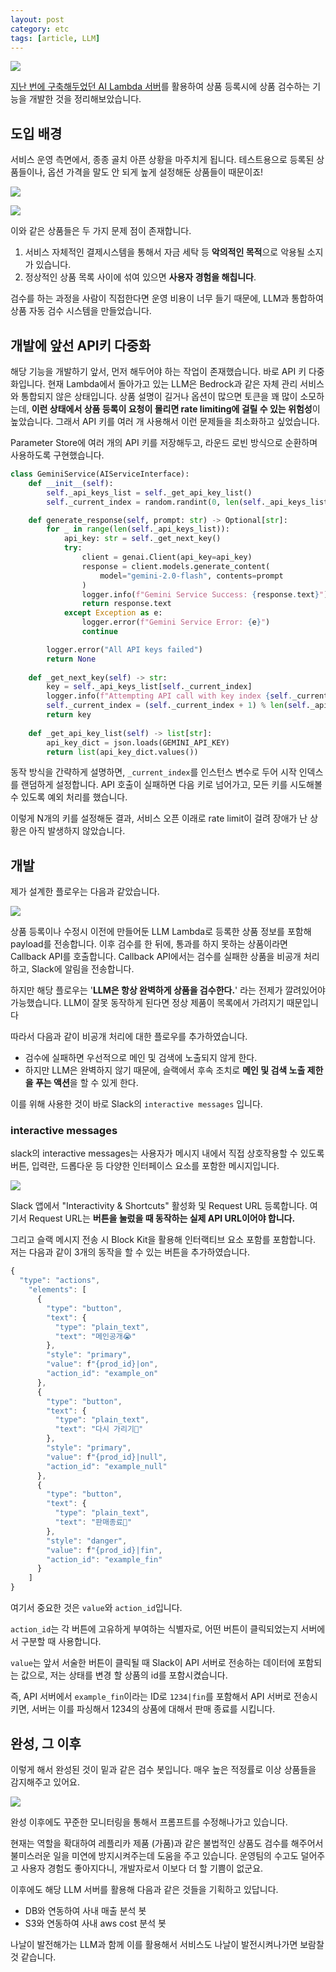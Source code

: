 ```yaml
---
layout: post
category: etc
tags: [article, LLM]
---
```


![](https://velog.velcdn.com/images/leehjhjhj/post/7b2487de-5028-4347-8953-d6a236cce776/image.png)

[지난 번에 구축해두었던 AI Lambda 서버](https://imasimdi.dev/aws/%ED%99%95%EC%9E%A5%EC%84%B1%EA%B3%BC-%EC%9E%AC%EC%82%AC%EC%9A%A9%EC%84%B1%EC%9D%84-%EA%B3%A0%EB%A0%A4%ED%95%9C-Lambda-%EA%B8%B0%EB%B0%98-LLM-%EC%8B%9C%EC%8A%A4%ED%85%9C-%EA%B5%AC%EC%B6%95%EA%B8%B0)를 활용하여 상품 등록시에 상품 검수하는 기능을 개발한 것을 정리해보았습니다.

## 도입 배경

서비스 운영 측면에서, 종종 골치 아픈 상황을 마주치게 됩니다. 테스트용으로 등록된 상품들이나, 옵션 가격을 말도 안 되게 높게 설정해둔 상품들이 때문이죠!

![](https://velog.velcdn.com/images/leehjhjhj/post/ccc4609d-cf36-4de2-9cd9-351c3cddb738/image.png)

![](https://velog.velcdn.com/images/leehjhjhj/post/6da71aa5-9c8c-4a4e-ac55-122d8e6566c2/image.png)

이와 같은 상품들은 두 가지 문제 점이 존재합니다.

1. 서비스 자체적인 결제시스템을 통해서 자금 세탁 등 **악의적인 목적**으로 악용될 소지가 있습니다.
2. 정상적인 상품 목록 사이에 섞여 있으면 **사용자 경험을 해칩니다**.

검수를 하는 과정을 사람이 직접한다면 운영 비용이 너무 들기 때문에, LLM과 통합하여 상품 자동 검수 시스템을 만들었습니다.

## 개발에 앞선 API키 다중화

해당 기능을 개발하기 앞서, 먼저 해두어야 하는 작업이 존재했습니다. 바로 API 키 다중화입니다. 현재 Lambda에서 돌아가고 있는 LLM은 Bedrock과 같은 자체 관리 서비스와 통합되지 않은 상태입니다.
상품 설명이 길거나 옵션이 많으면 토큰을 꽤 많이 소모하는데, **이런 상태에서 상품 등록이 요청이 몰리면 rate limiting에 걸릴 수 있는 위험성**이 높았습니다. 그래서 API 키를 여러 개 사용해서 이런 문제들을 최소화하고 싶었습니다.

Parameter Store에 여러 개의 API 키를 저장해두고, 라운드 로빈 방식으로 순환하며 사용하도록 구현했습니다.

```python
class GeminiService(AIServiceInterface):
    def __init__(self):
        self._api_keys_list = self._get_api_key_list()
        self._current_index = random.randint(0, len(self._api_keys_list) - 1)

    def generate_response(self, prompt: str) -> Optional[str]:
        for _ in range(len(self._api_keys_list)):
            api_key: str = self._get_next_key()
            try:
                client = genai.Client(api_key=api_key)
                response = client.models.generate_content(
                    model="gemini-2.0-flash", contents=prompt
                )
                logger.info(f"Gemini Service Success: {response.text}")
                return response.text
            except Exception as e:
                logger.error(f"Gemini Service Error: {e}")
                continue

        logger.error("All API keys failed")
        return None
        
    def _get_next_key(self) -> str:        
        key = self._api_keys_list[self._current_index]
        logger.info(f"Attempting API call with key index {self._current_index}")
        self._current_index = (self._current_index + 1) % len(self._api_keys_list)
        return key
    
    def _get_api_key_list(self) -> list[str]:
        api_key_dict = json.loads(GEMINI_API_KEY)
        return list(api_key_dict.values())
```

동작 방식을 간략하게 설명하면, `_current_index`를 인스턴스 변수로 두어 시작 인덱스를 랜덤하게 설정합니다. API 호출이 실패하면 다음 키로 넘어가고, 모든 키를 시도해볼 수 있도록 예외 처리를 했습니다.

이렇게 N개의 키를 설정해둔 결과, 서비스 오픈 이래로 rate limit이 걸려 장애가 난 상황은 아직 발생하지 않았습니다.

## 개발

제가 설계한 플로우는 다음과 같았습니다.

![](https://velog.velcdn.com/images/leehjhjhj/post/cf616039-9c38-483e-9b7a-6ddfd9675a47/image.png)

상품 등록이나 수정시 이전에 만들어둔 LLM Lambda로 등록한 상품 정보를 포함해 payload를 전송합니다. 이후 검수를 한 뒤에, 통과를 하지 못하는 상품이라면 Callback API를 호출합니다. Callback API에서는 검수를 실패한 상품을 비공개 처리하고, Slack에 알림을 전송합니다.

하지만 해당 플로우는 '**LLM은 항상 완벽하게 상품을 검수한다.**' 라는 전제가 깔려있어야 가능했습니다. LLM이 잘못 동작하게 된다면 정상 제품이 목록에서 가려지기 때문입니다

따라서 다음과 같이 비공개 처리에 대한 플로우를 추가하였습니다.

- 검수에 실패하면 우선적으로 메인 및 검색에 노출되지 않게 한다.
- 하지만 LLM은 완벽하지 않기 때문에, 슬랙에서 후속 조치로 **메인 및 검색 노출 제한을 푸는 액션**을 할 수 있게 한다.

이를 위해 사용한 것이 바로 Slack의 `interactive messages` 입니다.

### interactive messages

slack의 interactive messages는 사용자가 메시지 내에서 직접 상호작용할 수 있도록 버튼, 입력란, 드롭다운 등 다양한 인터페이스 요소를 포함한 메시지입니다.

![](https://velog.velcdn.com/images/leehjhjhj/post/6be44432-9eb2-489d-86ae-6b549aa876fa/image.png)

Slack 앱에서 "Interactivity & Shortcuts" 활성화 및 Request URL 등록합니다. 여기서 Request URL는 **버튼을 눌렀을 때 동작하는 실제 API URL이어야 합니다.**

그리고 슬랙 메시지 전송 시 Block Kit을 활용해 인터랙티브 요소 포함를 포함합니다. 저는 다음과 같이 3개의 동작을 할 수 있는 버튼을 추가하였습니다.

```javascript
{
  "type": "actions",
    "elements": [
      {
        "type": "button",
        "text": {
          "type": "plain_text",
          "text": "메인공개😭"
        },
        "style": "primary",
        "value": f"{prod_id}|on",
        "action_id": "example_on"
      },
      {
        "type": "button",
        "text": {
          "type": "plain_text",
          "text": "다시 가리기🫣"
        },
        "style": "primary",
        "value": f"{prod_id}|null",
        "action_id": "example_null"
      },
      {
        "type": "button",
        "text": {
          "type": "plain_text",
          "text": "판매종료🚨"
        },
        "style": "danger",
        "value": f"{prod_id}|fin",
        "action_id": "example_fin"
      }
    ]
}
```	

여기서 중요한 것은 `value`와 `action_id`입니다.

`action_id`는 각 버튼에 고유하게 부여하는 식별자로, 어떤 버튼이 클릭되었는지 서버에서 구분할 때 사용합니다.

`value`는 앞서 서술한 버튼이 클릭될 때 Slack이 API 서버로 전송하는 데이터에 포함되는 값으로, 저는 상태를 변경 할 상품의 id를 포함시켰습니다.

즉, API 서버에서 `example_fin`이라는 ID로 `1234|fin`를 포함해서 API 서버로 전송시키면, 서버는 이를 파싱해서 1234의 상품에 대해서 판매 종료를 시킵니다.

## 완성, 그 이후

이렇게 해서 완성된 것이 밑과 같은 검수 봇입니다. 매우 높은 적정률로 이상 상품들을 감지해주고 있어요.

![](https://velog.velcdn.com/images/leehjhjhj/post/3b7ce2fb-c30b-4d82-a2e5-6a95e8061680/image.png)

완성 이후에도 꾸준한 모니터링을 통해서 프롬프트를 수정해나가고 있습니다.

현재는 역할을 확대하여 레플리카 제품 (가품)과 같은 불법적인 상품도 검수를 해주어서 불미스러운 일을 미연에 방지시켜주는데 도움을 주고 있습니다. 운영팀의 수고도 덜어주고 사용자 경험도 좋아지다니, 개발자로서 이보다 더 할 기쁨이 없군요.


이후에도 해당 LLM 서버를 활용해 다음과 같은 것들을 기획하고 있답니다.
- DB와 연동하여 사내 매출 분석 봇
- S3와 연동하여 사내 aws cost 분석 봇

나날이 발전해가는 LLM과 함께 이를 활용해서 서비스도 나날이 발전시켜나가면 보람찰 것 같습니다. 
